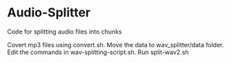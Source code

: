 # Audio-Splitter
Code for splitting audio files into chunks


Covert mp3 files using convert.sh.
Move the data to wav_splitter/data folder.
Edit the commands in wav-splitting-script.sh. 
Run split-wav2.sh 
